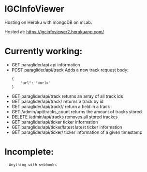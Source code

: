 # IGCInfoViewer

Hosting on Heroku with mongoDB on mLab.

Hosted at: https://igcinfoviewer2.herokuapp.com/

# Currently working:
- GET paraglider/api
    api information
- POST paraglider/api/track
    Adds a new track
    request body:
    ```
    {
        "url": "<url>"
    }
    ```
- GET paraglider/api/track
    returns an array of all track ids
- GET paraglider/api/track/<id>
    returns a track by id
- GET paraglider/api/track/<id>/<field>
    return a field in a track
- GET /admin/api/tracks_count
    returns the amount of tracks stored
- DELETE /admin/api/tracks
    removes all stored trackes
- GET paraglider/api/ticker
    ticker information
- GET paraglider/api/ticker/latest
    latest ticker information
- GET paraglider/api/ticker/<timestamp>
    ticker information of a given timestamp

# Incomplete:
    - Anything with webhooks